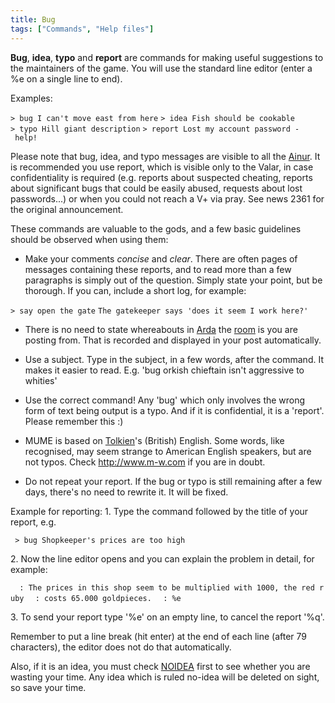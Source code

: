 ```yaml
---
title: Bug
tags: ["Commands", "Help files"]
---
```

**Bug**, **idea**, **typo** and **report** are commands for making
useful suggestions to the maintainers of the game. You will use the
standard line editor (enter a %e on a single line to end).

Examples:

`> bug I can't move east from here`
`> idea Fish should be cookable`
`> typo Hill giant description`
`> report Lost my account password - help!`

Please note that bug, idea, and typo messages are visible to all the
[Ainur](Ainur "wikilink"). It is recommended you use report, which is
visible only to the Valar, in case confidentiality is required (e.g.
reports about suspected cheating, reports about significant bugs that
could be easily abused, requests about lost passwords...) or when you
could not reach a V+ via pray. See news 2361 for the original
announcement.

These commands are valuable to the gods, and a few basic guidelines
should be observed when using them:

- Make your comments *concise* and *clear*. There are often pages of
  messages containing these reports, and to read more than a few
  paragraphs is simply out of the question. Simply state your point, but
  be thorough. If you can, include a short log, for example:

`> say open the gate`
`The gatekeeper says 'does it seem I work here?'`

- There is no need to state whereabouts in [Arda](Arda "wikilink") the
  [room](room "wikilink") is you are posting from. That is recorded and
  displayed in your post automatically.

<!-- -->

- Use a subject. Type in the subject, in a few words, after the command.
  It makes it easier to read. E.g. 'bug orkish chieftain isn't
  aggressive to whities'

<!-- -->

- Use the correct command! Any 'bug' which only involves the wrong form
  of text being output is a typo. And if it is confidential, it is a
  'report'. Please remember this :)

<!-- -->

- MUME is based on [Tolkien](Tolkien "wikilink")'s (British) English.
  Some words, like recognised, may seem strange to American English
  speakers, but are not typos. Check <http://www.m-w.com> if you are in
  doubt.

<!-- -->

- Do not repeat your report. If the bug or typo is still remaining after
  a few days, there's no need to rewrite it. It will be fixed.

Example for reporting: 1. Type the command followed by the title of your
report, e.g.

` > bug Shopkeeper's prices are too high`

2\. Now the line editor opens and you can explain the problem in detail,
for example:

`  : The prices in this shop seem to be multiplied with 1000, the red ruby`
`  : costs 65.000 goldpieces.`
`  : %e`

3\. To send your report type '%e' on an empty line, to cancel the report
'%q'.

Remember to put a line break (hit enter) at the end of each line (after
79 characters), the editor does not do that automatically.

Also, if it is an idea, you must check [NOIDEA](NOIDEA "wikilink") first
to see whether you are wasting your time. Any idea which is ruled
no-idea will be deleted on sight, so save your time.
 